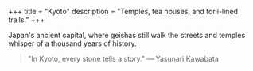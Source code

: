 +++
title = "Kyoto"
description = "Temples, tea houses, and torii-lined trails."
+++

Japan's ancient capital, where geishas still walk the streets and temples whisper of a thousand years of history.

> "In Kyoto, every stone tells a story." — Yasunari Kawabata
